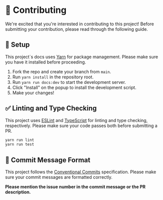 # 🤝 Contributing

We're excited that you're interested in contributing to this project! Before submitting your contribution, please read through the following guide.

## 🔧 Setup

This project`s docs uses [Yarn](https://yarnpkg.com/) for package management. Please make sure you have it installed before proceeding.

1. Fork the repo and create your branch from `main`.
2. Run `yarn install` in the repository root.
3. Run `yarn run docs:dev` to start the development server.
4. Click "Install" on the popup to install the development script.
5. Make your changes!

## ✅ Linting and Type Checking

This project uses [ESLint](https://eslint.org/) and [TypeScript](https://www.typescriptlang.org/) for linting and type checking, respectively. Please make sure your code passes both before submitting a PR.

```bash
yarn run lint
yarn run test
```

## 📝 Commit Message Format

This project follows the [Conventional Commits](https://www.conventionalcommits.org/) specification. Please make sure your commit messages are formatted correctly.

**Please mention the issue number in the commit message or the PR description.**